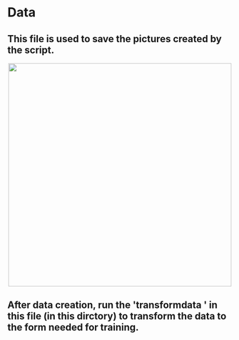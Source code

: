 # Data

## This file is used to save the pictures created by the script. 

<p align="center">
  <img width="500" src="data.png">
</p>
<p align="justify">

## After  data creation, run the 'transformdata '  in this file (in this dirctory) to transform the data to the form needed for training.
